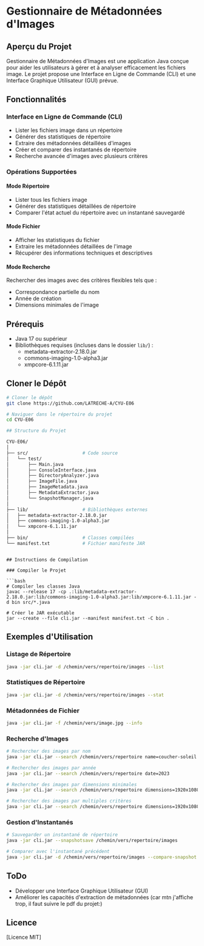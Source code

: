 # Gestionnaire de Métadonnées d'Images

## Aperçu du Projet

Gestionnaire de Métadonnées d'Images est une application Java conçue pour aider les utilisateurs à gérer et à analyser efficacement les fichiers image. Le projet propose une Interface en Ligne de Commande (CLI) et une Interface Graphique Utilisateur (GUI) prévue.

## Fonctionnalités

### Interface en Ligne de Commande (CLI)
- Lister les fichiers image dans un répertoire
- Générer des statistiques de répertoire
- Extraire des métadonnées détaillées d'images
- Créer et comparer des instantanés de répertoire
- Recherche avancée d'images avec plusieurs critères

### Opérations Supportées

#### Mode Répertoire
- Lister tous les fichiers image
- Générer des statistiques détaillées de répertoire
- Comparer l'état actuel du répertoire avec un instantané sauvegardé

#### Mode Fichier
- Afficher les statistiques du fichier
- Extraire les métadonnées détaillées de l'image
- Récupérer des informations techniques et descriptives

#### Mode Recherche
Rechercher des images avec des critères flexibles tels que :
- Correspondance partielle du nom
- Année de création
- Dimensions minimales de l'image

## Prérequis

- Java 17 ou supérieur
- Bibliothèques requises (incluses dans le dossier `lib/`) :
  - metadata-extractor-2.18.0.jar
  - commons-imaging-1.0-alpha3.jar
  - xmpcore-6.1.11.jar

## Cloner le Dépôt

```bash
# Cloner le dépôt
git clone https://github.com/LATRECHE-A/CYU-E06

# Naviguer dans le répertoire du projet
cd CYU-E06 

## Structure du Projet

```

```bash
CYU-E06/
│
├── src/                    # Code source
│   └── test/
│       ├── Main.java
│       ├── ConsoleInterface.java
│       ├── DirectoryAnalyzer.java
│       ├── ImageFile.java
│       ├── ImageMetadata.java
│       ├── MetadataExtractor.java
│       └── SnapshotManager.java
│
├── lib/                    # Bibliothèques externes
│   ├── metadata-extractor-2.18.0.jar
│   ├── commons-imaging-1.0-alpha3.jar
│   └── xmpcore-6.1.11.jar
│
├── bin/                    # Classes compilées
└── manifest.txt            # Fichier manifeste JAR
```

```

## Instructions de Compilation

### Compiler le Projet

```bash
# Compiler les classes Java
javac --release 17 -cp .:lib/metadata-extractor-2.18.0.jar:lib/commons-imaging-1.0-alpha3.jar:lib/xmpcore-6.1.11.jar -d bin src/*.java

# Créer le JAR exécutable
jar --create --file cli.jar --manifest manifest.txt -C bin .
```

## Exemples d'Utilisation

### Listage de Répertoire
```bash
java -jar cli.jar -d /chemin/vers/repertoire/images --list
```

### Statistiques de Répertoire
```bash
java -jar cli.jar -d /chemin/vers/repertoire/images --stat
```

### Métadonnées de Fichier
```bash
java -jar cli.jar -f /chemin/vers/image.jpg --info
```

### Recherche d'Images
```bash
# Rechercher des images par nom
java -jar cli.jar --search /chemin/vers/repertoire name=coucher-soleil

# Rechercher des images par année
java -jar cli.jar --search /chemin/vers/repertoire date=2023

# Rechercher des images par dimensions minimales
java -jar cli.jar --search /chemin/vers/repertoire dimensions=1920x1080

# Rechercher des images par multiples critères
java -jar cli.jar --search /chemin/vers/repertoire dimensions=1920x1080 name=coucher-soleil date=2023
```

### Gestion d'Instantanés
```bash
# Sauvegarder un instantané de répertoire
java -jar cli.jar --snapshotsave /chemin/vers/repertoire/images

# Comparer avec l'instantané précédent
java -jar cli.jar -d /chemin/vers/repertoire/images --compare-snapshot
```

## ToDo 
- Développer une Interface Graphique Utilisateur (GUI)
- Améliorer les capacités d'extraction de métadonnées (car mtn j'affiche trop, il faut suivre le pdf du projet:)

## Licence
[Licence MIT]
